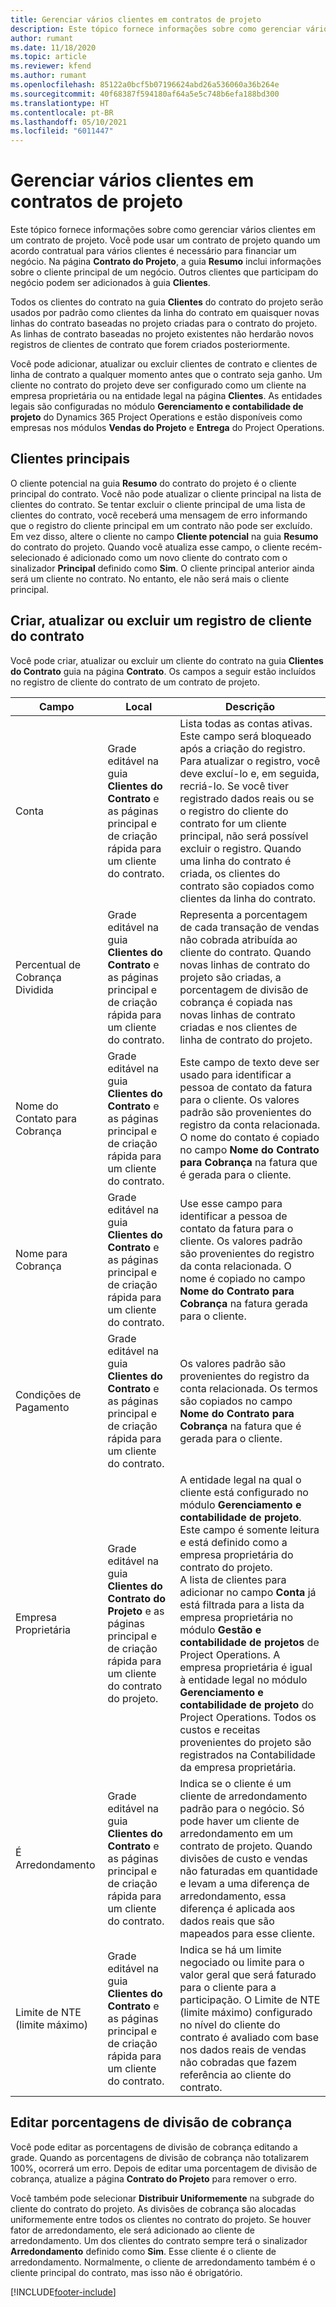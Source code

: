 ```yaml
---
title: Gerenciar vários clientes em contratos de projeto
description: Este tópico fornece informações sobre como gerenciar vários clientes em um contrato de projeto.
author: rumant
ms.date: 11/18/2020
ms.topic: article
ms.reviewer: kfend
ms.author: rumant
ms.openlocfilehash: 85122a0bcf5b07196624abd26a536060a36b264e
ms.sourcegitcommit: 40f68387f594180af64a5e5c748b6efa188bd300
ms.translationtype: HT
ms.contentlocale: pt-BR
ms.lasthandoff: 05/10/2021
ms.locfileid: "6011447"
---
```

# <a name="manage-multiple-customers-on-project-contracts"></a>Gerenciar vários clientes em contratos de projeto

Este tópico fornece informações sobre como gerenciar vários clientes em um contrato de projeto. Você pode usar um contrato de projeto quando um acordo contratual para vários clientes é necessário para financiar um negócio. Na página **Contrato do Projeto**, a guia **Resumo** inclui informações sobre o cliente principal de um negócio. Outros clientes que participam do negócio podem ser adicionados à guia **Clientes**.

Todos os clientes do contrato na guia **Clientes** do contrato do projeto serão usados por padrão como clientes da linha do contrato em quaisquer novas linhas do contrato baseadas no projeto criadas para o contrato do projeto. As linhas de contrato baseadas no projeto existentes não herdarão novos registros de clientes de contrato que forem criados posteriormente.

Você pode adicionar, atualizar ou excluir clientes de contrato e clientes de linha de contrato a qualquer momento antes que o contrato seja ganho. Um cliente no contrato do projeto deve ser configurado como um cliente na empresa proprietária ou na entidade legal na página **Clientes**. As entidades legais são configuradas no módulo **Gerenciamento e contabilidade de projeto** do Dynamics 365 Project Operations e estão disponíveis como empresas nos módulos **Vendas do Projeto** e **Entrega** do Project Operations.

## <a name="primary-customers"></a>Clientes principais

O cliente potencial na guia **Resumo** do contrato do projeto é o cliente principal do contrato. Você não pode atualizar o cliente principal na lista de clientes do contrato. Se tentar excluir o cliente principal de uma lista de clientes do contrato, você receberá uma mensagem de erro informando que o registro do cliente principal em um contrato não pode ser excluído. Em vez disso, altere o cliente no campo **Cliente potencial** na guia **Resumo** do contrato do projeto. Quando você atualiza esse campo, o cliente recém-selecionado é adicionado como um novo cliente do contrato com o sinalizador **Principal** definido como **Sim**. O cliente principal anterior ainda será um cliente no contrato. No entanto, ele não será mais o cliente principal.

## <a name="create-update-or-delete-a-contract-customer-record"></a>Criar, atualizar ou excluir um registro de cliente do contrato

Você pode criar, atualizar ou excluir um cliente do contrato na guia **Clientes do Contrato** guia na página **Contrato**. Os campos a seguir estão incluídos no registro de cliente do contrato de um contrato de projeto.

| **Campo** | **Local** | **Descrição** | 
| --- | --- | --- | 
| Conta | Grade editável na guia **Clientes do Contrato** e as páginas principal e de criação rápida para um cliente do contrato. | Lista todas as contas ativas. Este campo será bloqueado após a criação do registro. Para atualizar o registro, você deve excluí-lo e, em seguida, recriá-lo. Se você tiver registrado dados reais ou se o registro do cliente do contrato for um cliente principal, não será possível excluir o registro. Quando uma linha do contrato é criada, os clientes do contrato são copiados como clientes da linha do contrato. |
| Percentual de Cobrança Dividida | Grade editável na guia **Clientes do Contrato** e as páginas principal e de criação rápida para um cliente do contrato. | Representa a porcentagem de cada transação de vendas não cobrada atribuída ao cliente do contrato. Quando novas linhas de contrato do projeto são criadas, a porcentagem de divisão de cobrança é copiada nas novas linhas de contrato criadas e nos clientes de linha de contrato do projeto. |
| Nome do Contato para Cobrança | Grade editável na guia **Clientes do Contrato** e as páginas principal e de criação rápida para um cliente do contrato. | Este campo de texto deve ser usado para identificar a pessoa de contato da fatura para o cliente. Os valores padrão são provenientes do registro da conta relacionada. O nome do contato é copiado no campo **Nome do Contrato para Cobrança** na fatura que é gerada para o cliente. |
| Nome para Cobrança | Grade editável na guia **Clientes do Contrato** e as páginas principal e de criação rápida para um cliente do contrato. | Use esse campo para identificar a pessoa de contato da fatura para o cliente. Os valores padrão são provenientes do registro da conta relacionada. O nome é copiado no campo **Nome do Contrato para Cobrança** na fatura gerada para o cliente. |
| Condições de Pagamento | Grade editável na guia **Clientes do Contrato** e as páginas principal e de criação rápida para um cliente do contrato. | Os valores padrão são provenientes do registro da conta relacionada. Os termos são copiados no campo **Nome do Contrato para Cobrança** na fatura que é gerada para o cliente. |
| Empresa Proprietária | Grade editável na guia **Clientes do Contrato do Projeto** e as páginas principal e de criação rápida para um cliente do contrato do projeto. | A entidade legal na qual o cliente está configurado no módulo **Gerenciamento e contabilidade de projeto**. Este campo é somente leitura e está definido como a empresa proprietária do contrato do projeto.</br>A lista de clientes para adicionar no campo **Conta** já está filtrada para a lista da empresa proprietária no módulo **Gestão e contabilidade de projetos** de Project Operations. A empresa proprietária é igual à entidade legal no módulo **Gerenciamento e contabilidade de projeto** do Project Operations. Todos os custos e receitas provenientes do projeto são registrados na Contabilidade da empresa proprietária. |
| É Arredondamento | Grade editável na guia **Clientes do Contrato** e as páginas principal e de criação rápida para um cliente do contrato. | Indica se o cliente é um cliente de arredondamento padrão para o negócio. Só pode haver um cliente de arredondamento em um contrato de projeto. Quando divisões de custo e vendas não faturadas em quantidade e levam a uma diferença de arredondamento, essa diferença é aplicada aos dados reais que são mapeados para esse cliente. |
| Limite de NTE (limite máximo) | Grade editável na guia **Clientes do Contrato** e as páginas principal e de criação rápida para um cliente do contrato. | Indica se há um limite negociado ou limite para o valor geral que será faturado para o cliente para a participação. O Limite de NTE (limite máximo) configurado no nível do cliente do contrato é avaliado com base nos dados reais de vendas não cobradas que fazem referência ao cliente do contrato. |

## <a name="edit-billing-split-percentages"></a>Editar porcentagens de divisão de cobrança

Você pode editar as porcentagens de divisão de cobrança editando a grade. Quando as porcentagens de divisão de cobrança não totalizarem 100%, ocorrerá um erro. Depois de editar uma porcentagem de divisão de cobrança, atualize a página **Contrato do Projeto** para remover o erro.

Você também pode selecionar **Distribuir Uniformemente** na subgrade do cliente do contrato do projeto. As divisões de cobrança são alocadas uniformemente entre todos os clientes no contrato do projeto. Se houver fator de arredondamento, ele será adicionado ao cliente de arredondamento. Um dos clientes do contrato sempre terá o sinalizador **Arredondamento** definido como **Sim**. Esse cliente é o cliente de arredondamento. Normalmente, o cliente de arredondamento também é o cliente principal do contrato, mas isso não é obrigatório.


[!INCLUDE[footer-include](../includes/footer-banner.md)]